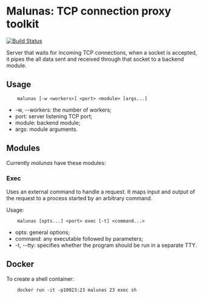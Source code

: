 # Malunas: TCP connection proxy toolkit

[![Build Status](https://travis-ci.org/normantas/malunas.png)](https://travis-ci.org/normantas/malunas)

Server that waits for incoming TCP connections, when a socket is accepted,
it pipes the all data sent and received through that socket to
a backend module.

## Usage

```
    malunas [-w <workers>] <port> <module> [args...] 
```
- -w, --workers: the number of workers;
- port: server listening TCP port;
- module: backend module;
- args: module arguments.

## Modules

Currently _malunas_ have these modules:

### Exec

Uses an external command to handle a request.
It maps input and output of the request to a process started by an arbitrary command.

Usage:
```
    malunas [opts...] <port> exec [-t] <command...>
```
- opts: general options;
- command: any executable followed by parameters;
- -t, --tty: specifies whether the program should be run in a separate TTY.

## Docker

To create a shell container:
```
    docker run -it -p10023:23 malunas 23 exec sh
```
